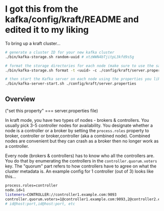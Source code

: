 # I got this from the kafka/config/kraft/README and edited it to my liking

To bring up a kraft cluster...

```bash
# generate a cluster ID for your new kafka cluster
./bin/kafka-storage.sh random-uuid # xtzWWN4bTjitpL3kfd9s5g

# format the storage directories for each node (make sure to use the same clusterID for each node)
./bin/kafka-storage.sh format -t <uuid> -c ./config/kraft/server.properties 

# then start the Kafka server on each node using the properties you like
./bin/kafka-server-start.sh ./config/kraft/server.properties
```

## Overview

("set this property" === server.properties file)

In kraft mode, you have two types of nodes - brokers & controllers. You usually pick 3-5 controller nodes for availability. You designate whether a node is a controller or a broker by setting the `process.roles` property to broker, controller or broker,controller (aka a combined node). Combined nodes are convenient but they can crash as a broker then no longer work as a controller. 

Every node (brokers & controllers) has to know who all the controllers are. You do that by enumerating the controllers in the `controller.quorum.voters` key. The "quorum" part refers to how controllers have to agree on what the cluster metadata is. An example config for 1 controller (out of 3) looks like this...

```bash
process.roles=controller
node.id=1
listeners=CONTROLLER://controller1.example.com:9093
controller.quorum.voters=1@controller1.example.com:9093,2@controller2.example.com:9093,3@controller3.example.com:9093
# id@host:port,id@host:port, etc
```